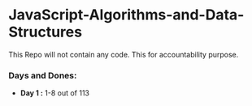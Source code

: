 # JavaScript-Algorithms-and-Data-Structures

This Repo will not contain any code. 
This for accountability purpose.

### Days and Dones:
<ul> 
    <li><strong>Day 1 :</strong> 1-8 out of 113</li>
</ul>
